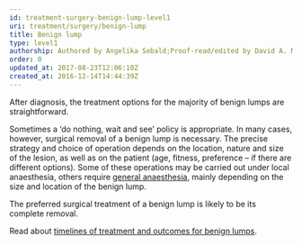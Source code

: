 ```yaml
---
id: treatment-surgery-benign-lump-level1
uri: treatment/surgery/benign-lump
title: Benign lump
type: level1
authorship: Authored by Angelika Sebald;Proof-read/edited by David A. Mitchell
order: 0
updated_at: 2017-08-23T12:06:10Z
created_at: 2016-12-14T14:44:39Z
---
```


<p>After diagnosis, the treatment options for the majority of benign
    lumps are straightforward.</p>
<p>Sometimes a ‘do nothing, wait and see’ policy is appropriate.
    In many cases, however, surgical removal of a benign lump
    is necessary. The precise strategy and choice of operation
    depends on the location, nature and size of the lesion, as
    well as on the patient (age, fitness, preference – if there
    are different options). Some of these operations may be carried
    out under local anaesthesia, others require <a href="/treatment/surgery/anaesthesia">general anaesthesia</a>,
    mainly depending on the size and location of the benign lump.</p>
<p>The preferred surgical treatment of a benign lump is likely to
    be its complete removal.</p>
<aside>
    <p>Read about <a href="/treatment/timelines/benign-lump">timelines of treatment and outcomes for benign lumps</a>.</p>
</aside>
